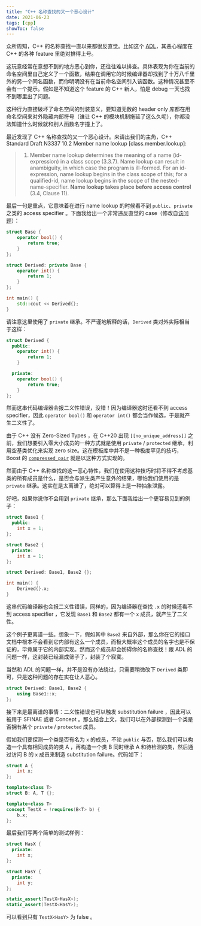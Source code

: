 ```yaml
---
title: "C++ 名称查找的又一个恶心设计"
date: 2021-06-23
tags: [cpp]
showToc: false
---
```


众所周知，C++ 的名称查找一直以来都很反直觉。比如这个 [ADL](https://en.cppreference.com/w/cpp/language/adl)，其恶心程度在 C++ 的各种 feature 里绝对排得上号。

这玩意经常在意想不到的地方恶心到你，还往往难以排查。具体表现为你在当前的命名空间里自己定义了一个函数，结果在调用它的时候编译器却找到了十万八千里外的另一个同名函数，而你明明没有在当前命名空间引入该函数。这种情况甚至不会有一个提示。假如是不知道这个 feature 的 C++ 新人，怕是 debug 一天也找不到哪里出了问题。

这种行为直接破坏了命名空间的封装意义，要知道无数的 header only 库都在用命名空间来对外隐藏内部符号（谁让 C++ 的模块机制拖延了这么久呢），你都没法知道什么时候就和别人函数名字撞上了。

最近发现了 C++ 名称查找的又一个恶心设计。来请出我们的主角，C++ Standard Draft N3337 10.2 Member name lookup \[class.member.lookup\]:

> 1. Member name lookup determines the meaning of a name (id-expression) in a class scope (3.3.7). Name lookup can result in anambiguity, in which case the program is ill-formed. For an id-expression, name lookup begins in the class scope of this; for a qualified-id, name lookup begins in the scope of the nested-name-specifier. **Name lookup takes place before access control** (3.4, Clause 11).

最后一句是重点，它意味着在进行 name lookup 的时候看不到 `public`、`private` 之类的 access specifier 。下面我给出一个非常违反直觉的 case（修改自[该问题](https://stackoverflow.com/questions/21636150/typecast-operator-in-private-base)）：

```cpp
struct Base {
    operator bool() {
        return true;
    }
};

struct Derived: private Base {
    operator int() {
        return 1;
    }
};

int main() {
    std::cout << Derived{};
}
```

请注意这里使用了 `private` 继承。不严谨地解释的话，`Derived` 类对外实际相当于这样：

```cpp
struct Derived {
  public:
    operator int() {
        return 1;
    }

  private:
    operator bool() {
        return true;
    }
};
```

然而这串代码编译器会报二义性错误，没错！因为编译器这时还看不到 access specifier，因此 `operator bool()` 和 `operator int()` 都会当作候选，于是就产生二义性了。

由于 C++ 没有 Zero-Sized Types ，在 C++20 出现 `[[no_unique_address]]` 之前，我们想要引入零大小成员的一种方式就是使用 `private` / `protected` 继承，利用空基类优化来实现 zero size。这在模板库中并不是一种极度罕见的技巧，Boost 的 [`compressed_pair`](https://theboostcpplibraries.com/boost.compressed_pair) 就是以这种方式实现的。

然而由于 C++ 名称查找的这一恶心特性，我们在使用这种技巧时将不得不考虑基类的所有成员是什么，是否会与派生类产生意外的结果，哪怕我们使用的是 `private` 继承。这实在是太离谱了，绝对可以算得上是一种抽象泄露。

好吧，如果你说你不会用到 `private` 继承，那么下面我给出一个更容易见到的例子：

```cpp
struct Base1 {
  public:
    int x = 1;
};

struct Base2 {
  private:
    int x = 1;
};

struct Derived: Base1, Base2 {};

int main() {
    Derived{}.x;
}
```

这串代码编译器也会报二义性错误，同样的，因为编译器在查找 `.x` 的时候还看不到 access specifier ，它发现 `Base1` 和 `Base2` 都有一个 `x` 成员，就产生了二义性。

这个例子更离谱一些。想象一下，假如其中 `Base2` 来自外部，那么你在它的接口文档中根本不会看到它内部有这么一个成员，而极大概率这个成员的名字也是不保证的，毕竟属于它的内部实现。然而这个成员却会妨碍你的名称查找！跟 ADL 的问题一样，这封装已经漏成筛子了，封装了个寂寞。

当然和 ADL 的问题一样，并不是没有办法绕过，只需要稍微改下 `Derived` 类即可，只是这种问题的存在实在让人恶心。

```cpp
struct Derived: Base1, Base2 {
    using Base1::x;
};
```

接下来是最离谱的事情：二义性错误也可以触发 substitution failure ，因此可以被用于 SFINAE 或者 Concept 。那么结合上文，我们可以在外部探测到一个类是否拥有某个 `private` / `protected` 成员。

假如我们要探测一个类是否有名为 `x` 的成员，不论 `public` 与否，那么我们可以构造一个具有相同成员的类 A ，再构造一个类 B 同时继承 A 和待检测的类，然后通过访问 B 的 `x` 成员来制造 substitution failure。代码如下：

```cpp
struct A {
    int x;
};

template<class T>
struct B: A, T {};

template<class T>
concept TestX = !requires(B<T> b) {
    b.x;
};
```

最后我们写两个简单的测试样例：

```cpp
struct HasX {
  private:
    int x;
};

struct HasY {
  private:
    int y;
};

static_assert(TestX<HasX>);
static_assert(TestX<HasY>);
```

可以看到只有 `TestX<HasY>` 为 false 。

